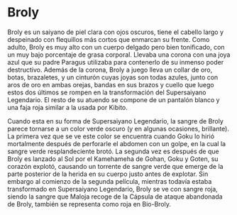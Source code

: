 # Broly

Broly es un saiyano de piel clara con ojos oscuros, tiene el cabello largo y despeinado con flequillos más cortos que enmarcan su frente. Como adulto, Broly es muy alto con un cuerpo delgado pero bien tonificado, con un muy bajo porcentaje de grasa corporal. Llevaba una corona con una joya azul que su padre Paragus utilizaba para contenerlo de su inmenso poder destructivo. Además de la corona, Broly a juego lleva un collar de oro, botas, brazaletes, y un cinturón cuyas joyas son todas azules, junto con aros de oro en ambas orejas, bandas en sus brazos y cuello que luego estos dos últimos se rompen en la transformación del Supersaiyano Legendario. El resto de su atuendo se compone de un pantalón blanco y una faja roja similar a la usada por Kibito.

Cuando esta en su forma de Supersaiyano Legendario, la sangre de Broly parece tornarse a un color verde oscuro (y en algunas ocasiones, brillante). La primera vez que se ve este color se encuentra cuando Goku lo hirió mortalmente después de perforarle el abdomen con un golpe, en la cual la sangre verde resplandeciente brotó. La segunda vez es después de que Broly es lanzado al Sol por el Kamehameha de Gohan, Goku y Goten, su corazón explotó, causando un torrente de sangre verde que emerge de la parte posterior de la herida en su cuerpo justo antes de explotar. Sin embargo al comienzo de la segunda película, mientras todavía estaba transformado en Supersaiyano Legendario, Broly se ve con sangre roja, siendo la sangre que Maloja recoge de la Cápsula de ataque abandonada de Broly, también se representa como roja en Bio-Broly.
